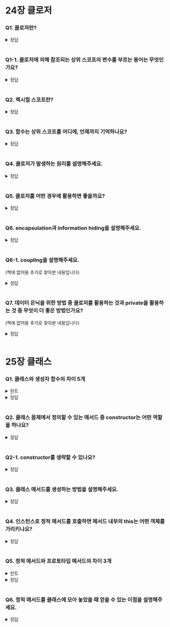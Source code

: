 # 24장 클로저

### Q1. 클로저란?

<details>
<summary>정답</summary>

- 함수와 그 함수가 선언된 렉시컬 환경과의 조합입니다.
- 외부 함수보다 중첩 함수가 더 오래 유지되는 경우 중첩 함수는 이미 생명 주기가 종료한 외부 함수의 변수를 참조할 수 있는데, 이러한 중첩 함수를 클로저라고 부릅니다.
- 중첩 함수가 상위 스코프의 식별자를 참조하고 있고 중첩 함수가 외부 함수보다 더 오래 유지되는 경우에 한정하는 것이 일반적입니다.

</details>

<br/>

### Q1-1. 클로저에 의해 참조되는 상위 스코프의 변수를 부르는 용어는 무엇인가요?

<details>
<summary>정답</summary>

<br/>
자유 변수 free variable

</details>

<br/>

### Q2. 렉시컬 스코프란?

<details>
<summary>정답</summary>

<br/>
JS 엔진은 함수를 어디서 호출했는지가 아니라 함수를 어디에 정의했는지에 따라 상위 스코프를 결정하는데, 이것을 렉시컬 스코프(정적 스코프)라고 합니다.

</details>

<br/>

### Q3. 함수는 상위 스코프를 어디에, 언제까지 기억하나요?

<details>
<summary>정답</summary>

<br/>
함수 객체는 내부 슬롯 [[Environment]]에 저장한 렉시컬 환경의 참조, 즉 상위 스코프를 자신이 존재하는 한 기억합니다.

</details>

<br/>

### Q4. 클로저가 발생하는 원리를 설명해주세요.

<details>
<summary>정답</summary>

<br/>
함수는 자신의 상위 스코프를 기억합니다.
<br/>
중첩 함수인 경우, 내부 함수가 외부 함수를 참조하고 있으면
<br/>
외부 함수가 종료되면서 실행 컨텍스트 스택에서 제거되더라도 외부 함수의 렉시컬 환경까지 소멸하지는 않습니다.
<br/>
이는 누군가가 참조하고 있는 메모리 공간은 가비지 컬렉션의 대상이 되지 않기 때문입니다.
<br/>
따라서 외부 함수보다 더 오래 생존한 중첩 함수는 외부 함수의 생존 여부와 상관 없이 
<br/>
정의된 위치에서 결정된 상위 스코프를 기억하고, 상위 스코프 내부의 식별자를 참조할 수 있게 됩니다.

</details>

<br/>

### Q5. 클로저를 어떤 경우에 활용하면 좋을까요?

<details>
<summary>정답</summary>

<br/>
클로저는 상태를 안전하게 변경하고 유지하기 위해 사용합니다.
<br/>
상태가 의도치 않게 변경되지 않도록 상태를 안전하게 은닉하고 특정 함수에게만 상태 변경을 허용하기 위해서 사용합니다.

</details>

<br/>

### Q6. encapsulation과 information hiding을 설명해주세요.

<details>
<summary>정답</summary>

<br/>
캡슐화는 객체의 상태를 나타내는 프로퍼티와 메서드를 하나로 묶는 것을 말합니다.
<br/>
캡슐화는 객체의 특정 프로퍼티나 메서드를 감출 목적으로 사용하기도 하는데 이를 정보 은닉이라 합니다.
<br/>
정보 은닉은 외부에 공개할 필요가 없는 구현의 일부를 외부에 공개되지 않도록 감추어 적절치 못한 접근으로부터 객체의 상태가 변경되는 것을 방지해 정보를 보호하고, 객체 간의 상호 의존성, 즉 결합도(coupling)을 낮추는 효과가 있습니다.

</details>

<br/>

### Q6-1. coupling을 설명해주세요.

(책에 없어용 추가로 찾아본 내용입니다)

<details>
<summary>정답</summary>

- 결합도(coupling)는 한 컴포넌트, 모듈 또는 클래스가 다른 컴포넌트, 모듈 또는 클래스에 얼마나 강하게 의존하는지를 나타냅니다. 이는 소프트웨어의 여러 부분 사이의 상호 의존성을 측정하는 데 사용되며, 이 결합도는 가능한 한 낮추는 것이 바람직합니다.
- 결합도가 높은 경우, 한 부분에서의 변경이 다른 부분에도 영향을 미칠 가능성이 높아집니다. 이는 유지보수를 어렵게 만들고 버그를 발생시킬 수 있습니다. 반대로, 결합도가 낮은 시스템은 각 컴포넌트, 모듈 또는 클래스가 독립적으로 동작할 수 있으며, 따라서 테스트와 유지보수가 더 쉽습니다.
- 결합도를 낮추는 한 가지 방법은 객체 지향 프로그래밍의 원칙 중 하나인 의존성 역전 원칙(Dependency Inversion Principle)을 적용하는 것입니다. 이 원칙은 상위 수준의 모듈이 하위 수준의 모듈에 직접적으로 의존하는 대신, 추상화된 인터페이스를 통해 의존성을 관리하도록 권장합니다.

</details>

<br/>

### Q7. 데이터 은닉을 위한 방법 중 클로저를 활용하는 것과 private을 활용하는 것 중 무엇이 더 좋은 방법인가요?

(책에 없어용 추가로 찾아본 내용입니다)

<details>
<summary>정답</summary>

<br/>

- 클로저를 활용하는 방법과 private 필드를 활용하는 방법 모두 자바스크립트에서 데이터 은닉을 위한 방법입니다. 그러나 어떤 방법이 더 낫다고 일괄적으로 말하기는 어렵고, 상황에 따라 적합한 방법을 선택하는 것이 중요합니다.
- 클로저를 활용하는 경우의 장점:
    - 클로저는 자바스크립트가 발전하면서 이전 버전부터 계속해서 사용되어 왔으므로, 예전 버전의 자바스크립트 환경에서도 코드가 작동한다는 장점이 있습니다. 따라서 호환성이 중요한 상황에서는 클로저를 사용하는 것이 더 나을 수 있습니다.
    - 클로저는 상태를 유지할 수 있으며, 함수 팩토리나 메모이제이션 등의 특정 패턴을 구현하는데 유용합니다.
- private 필드를 활용하는 경우의 장점:
    - private 필드는 자바스크립트 클래스에서 직관적으로 사용할 수 있습니다. 이는 코드의 가독성을 높여줄 수 있습니다.
    - private 필드는 '진정한' private을 제공하므로, 데이터를 보다 안전하게 은닉할 수 있습니다. 클로저를 통한 데이터 은닉은 여전히 외부로 노출될 수 있는 반면, private 필드는 완전히 은닉되므로 외부에서 접근할 수 없습니다.
    - 최신 자바스크립트 환경에서는 private 필드를 지원하므로, modern 자바스크립트 문법을 사용하려는 경우 private 필드를 사용하는 것이 더 나을 수 있습니다.

</details>

<br/>

# 25장 클래스

### Q1. 클래스와 생성자 함수의 차이 5개

<details>
<summary>힌트</summary>

- new 연산자
- 상속 키워드
- 호이스팅
- strict mode
- Enumerable

</details>

<details>
<summary>정답</summary>

- new 연산자 없이 호출하면 클래스는 에러가 발생하고, 생성자 함수는 일반 함수로서 호출됩니다.
- 클래스는 상속을 지원하는 extends와 super 키워드를 제공하지만 생성자 함수는 지원하지 않습니다.
- 클래스는 호이스팅이 발생하지 않는 것처럼 동작합니다. 생성자 함수는 함수 선언문으로 정의된 경우 함수 호이스팅이, 함수 표현식으로 정의한 경우 변수 호이스팅이 발생합니다.
- 클래스 내의 코드는 strict mode가 지정되어 실행되며 해제할 수 없습니다. 생성자 함수는 strict mode가 지정되어 있지 않습니다.
- 클래스의 constructor, 프로토타입 메서드, 정적 메서드는 모두 열거되지 않습니다. 생성자 함수의 인스턴스에 메서드를 추가한 경우에는 열거가 가능합니다.

</details>

<br/>


### Q2. 클래스 몸체에서 정의할 수 있는 메서드 중 constructor는 어떤 역할을 하나요?

<details>
<summary>정답</summary>

인스턴스를 생성하고 초기화하는 특수한 메서드입니다.

</details>

<br/>


### Q2-1. constructor를 생략할 수 있나요?

<details>
<summary>정답</summary>

넹 constructor를 생략하면 빈 constructor가 암묵적으로 정의되고, 빈 객체를 생성합니다.

</details>

<br/>


### Q3. 클래스 메서드를 생성하는 방법을 설명해주세요.

<details>
<summary>정답</summary>

메서드 앞에 static 키워드를 붙이면 정적 메서드(클래스 메서드)가 됩니다.

</details>

<br/>

### Q4. 인스턴스로 정적 메서드를 호출하면 메서드 내부의 this는 어떤 객체를 가리키나요?

<details>
<summary>정답</summary>

정적 메서드는 인스턴스로 호출할 수 없습니다.ㅎㅎ
<br/>
정적 메서드가 바인딩된 클래스는 인스턴스의 프로토타입 체인 상에 존재하지 않기 때문입니다.

</details>

<br/>

### Q5. 정적 메서드와 프로토타입 메서드의 차이 3개

<details>
<summary>힌트</summary>

- 프로토타입 체인
- 호출 방식
- 인스턴스 프로퍼티 참조 가능 여부

</details>

<details>
<summary>정답</summary>

- 메서드가 속해 있는 프로토타입 체인이 다릅니다.
- 호출 방식이 다릅니다. (정적 메서드는 클래스로, 프로토타입 메서드는 인스턴스로 호출합니다.)
- 정적 메서드는 인스턴스 프로퍼티를 참조할 수 없지만, 프로토타입 메서드는 인스턴스 프로퍼티를 참조할 수 있습니다.

</details>

<br/>

### Q6. 정적 메서드를 클래스에 모아 놓았을 때 얻을 수 있는 이점을 설명해주세요.

<details>
<summary>정답</summary>

- 이름 충돌 가능성을 줄여주고 관련 함수들을 구조화할 수 있습니다.
- 따라서 전역에서 사용할 유틸리티 함수를 전역 함수로 정의하지 않고 메서드로 구조화할 때 정적 메서드를 사용하면 유용합니다.

<br/>

### Q6-1. 유틸리티 함수는 어떤 함수를 의미하나요?

(책에 없는 내용)

<details>
<summary>정답</summary>

- 흔히 사용되는 작업을 수행하는 작은 보조 함수를 의미합니다.
- 유틸리티 함수의 예시로는 날짜 포매팅, 숫자 포매팅, 문자열 처리 (대문자 변환, 소문자 변환, 공백 제거 등), 배열이나 객체에 대한 일반적인 연산 (필터링, 정렬, 탐색 등) 등이 있습니다.

</details>

<br/>

### Q7. 클래스의 인스턴스 생성 과정을 순서대로 설명해주세요.

<details>
<summary>정답</summary>

- 인스턴스 생성과 this 바인딩
    - new 연산자와 함께 클래스를 호출하면 constructor 내부 코드가 실행되기에 앞서 암묵적으로 빈 객체가 생성되고, 빈 객체(, 즉 인스턴스)가 this에 바인딩됩니다.
- 인스턴스 초기화
    - constructor의 내부 코드가 실행되어 this에 바인딩되어 있는 인스턴스를 초기화합니다.
- 인스턴스 반환
    - 클래스의 모든 처리가 끝나면 완성된 인스턴스가 바인딩된 this가 암묵적으로 반환됩니다.

</details>

<br/>

### Q8. 클래스가 생성한 인스턴스의 프로토타입에는 어떤 값이 설정되나요?

<details>
<summary>정답</summary>

- 클래스의 prototype 프로퍼티가 가리키는 객체가 설정됩니다.

</details>

<br/>

### Q9. 클래스의 인스턴스 프로퍼티를 정의하는 방법을 설명해주세요.

<details>
<summary>정답</summary>

- 인스턴스 프로퍼티는 constructor 내부에서 this에 추가합니다.

</details>

<br/>

### Q9-1. 클래스의 몸체에서 인스턴스 프로퍼티를 정의할 수 있나요?

<details>
<summary>정답</summary>

- 최신 브라우저(Chrome 72 이상) 또는 최신 Node.js(버전 12 이상)에서는 클래스 몸체에 클래스 필드를 정의할 수 있습니다.

</details>

<br/>

### Q10. 클래스의 접근자 프로퍼티를 정의하는 방법을 설명해주세요.

<details>
<summary>정답</summary>

- 접근자 프로퍼티는 getter 함수와 setter 함수로 구성되어 있습니다.
- getter는 메서드 이름 앞에 get 키워드를, setter는 set 키워드를 붙여서 정의합니다.

</details>

<br/>

### Q11. (최신 브라우저에서 지원하는) 클래스 내부에서만 참조하는 필드를 정의하는 방법을 설명해주세요.

<details>
<summary>정답</summary>

- 필드를 정의할 때 선두에 #을 붙이면 클래스 외부에서 접근할 수 없게 됩니다. 참조할 때도 #을 붙여서 사용합니다.

</details>

<br/>

### Q12. (최신 브라우저에서 지원하는) 정적 필드를 정의하는 방법을 설명해주세요.

<details>
<summary>정답</summary>

- 필드 앞에 static 키워드를 붙입니다.

</details>

<br/>
<br/>
<br/>
